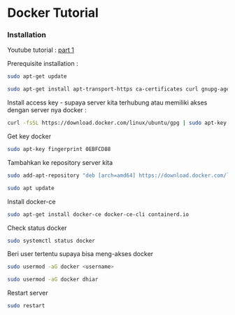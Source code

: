 # Docker Tutorial
### Installation
Youtube tutorial : [part 1](https://www.youtube.com/watch?v=9fWvbqth2NU)

Prerequisite installation :
```sh
sudo apt-get update

sudo apt-get install apt-transport-https ca-certificates curl gnupg-agent software-properties-common 

```

Install access key - supaya server kita terhubung atau memiliki akses dengan server nya docker : 
```bash
curl -fsSL https://download.docker.com/linux/ubuntu/gpg | sudo apt-key add -
```

Get key docker
```bash
sudo apt-key fingerprint 0EBFCD88
```

Tambahkan ke repository server kita
```bash
sudo add-apt-repository "deb [arch=amd64] https://download.docker.com/linux/ubuntu $(lsb_release -cs) stable"

sudo apt update
```

Install docker-ce
```bash
sudo apt-get install docker-ce docker-ce-cli containerd.io
```

Check status docker
```bash
sudo systemctl status docker
```

Beri user tertentu supaya bisa meng-akses docker
```bash
sudo usermod -aG docker <username>

sudo usermod -aG docker dhiar
```

Restart server
```bash
sudo restart
```